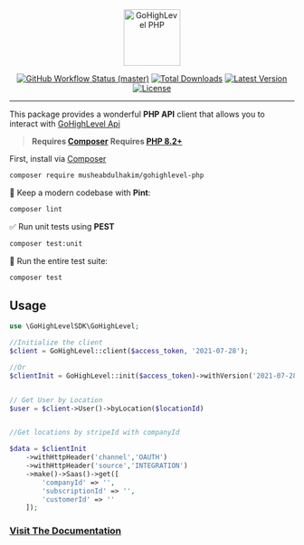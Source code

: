 <div align="center">
<img src="art/sdk-art.jpg" height="100" alt="GoHighLevel PHP">
    <p align="center">
        <a href="https://github.com/MusheAbdulHakim/gohighlevel-php-sdk/actions"><img alt="GitHub Workflow Status (master)" src="https://github.com/MusheAbdulHakim/gohighlevel-php-sdk/actions/workflows/tests.yml/badge.svg"></a>
        <a href="https://packagist.org/packages/musheabdulhakim/gohighlevel-php"><img alt="Total Downloads" src="https://img.shields.io/packagist/dt/musheabdulhakim/gohighlevel-php"></a>
        <a href="https://packagist.org/packages/musheabdulhakim/gohighlevel-php"><img alt="Latest Version" src="https://img.shields.io/packagist/v/musheabdulhakim/gohighlevel-php"></a>
        <a href="https://packagist.org/packages/musheabdulhakim/gohighlevel-php"><img alt="License" src="https://img.shields.io/packagist/l/musheabdulhakim/gohighlevel-php"></a>
    </p>
</div>

------
This package provides a wonderful **PHP API** client that allows you to interact
with [GoHighLevel Api](https://highlevel.stoplight.io/docs/integrations/0443d7d1a4bd0-overview/)


> **Requires [Composer](https://getcomposer.org/)**
> **Requires [PHP 8.2+](https://php.net/releases/)**

First, install via [Composer](https://getcomposer.org/)

```bash
composer require musheabdulhakim/gohighlevel-php
```

🧹 Keep a modern codebase with **Pint**:

```bash
composer lint
```

✅ Run unit tests using **PEST**

```bash
composer test:unit
```

🚀 Run the entire test suite:

```bash
composer test
```

## Usage

```php
use \GoHighLevelSDK\GoHighLevel;

//Initialize the client
$client = GoHighLevel::client($access_token, '2021-07-28');

//Or 
$clientInit = GoHighLevel::init($access_token)->withVersion('2021-07-28');


// Get User by Location
$user = $client->User()->byLocation($locationId)


//Get locations by stripeId with companyId

$data = $clientInit
    ->withHttpHeader('channel','OAUTH')
    ->withHttpHeader('source','INTEGRATION')
    ->make()->Saas()->get([
        'companyId' => '',
        'subscriptionId' => '',
        'customerId' => ''
    ]);


```

### [Visit The Documentation](https://musheabdulhakim.github.io/gohighlevel-php-sdk)
